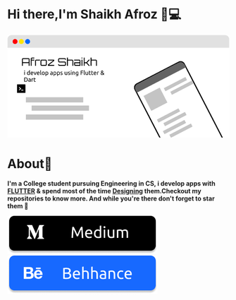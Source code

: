
# Hi there,I'm Shaikh Afroz 👋💻


 <img src="https://github.com/Afroz-Shaikh/Afroz-Shaikh/blob/master/icons/bg.png" alt="s1" width="1000">

# About🤔
<b>I'm a College student pursuing Engineering in CS, i develop apps with <a href="https://flutter.dev/"> FLUTTER</a>  & spend most of the time <a href="https://www.behance.net/afrozshaikh_">Designing</a> them.Checkout my repositories to know more. And while you're there don't forget to star them 🌟</b>


 <a href="https://medium.com/@afrozshaikh_">
         <img alt="Medium" src="https://github.com/Afroz-Shaikh/Afroz-Shaikh/blob/master/icons/b1.png"
         >
      </a>

 <a href="https://www.behance.net/afrozshaikh_">
         <img alt="Behance" src="https://github.com/Afroz-Shaikh/Afroz-Shaikh/blob/master/icons/b2.png"
         >
      </a>

